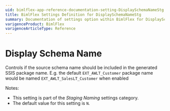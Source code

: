 ```yaml
---
uid: bimlflex-app-reference-documentation-setting-DisplaySchemaNameStg
title: BimlFlex Settings Definition for DisplaySchemaNameStg
summary: Documentation of settings option within BimlFlex for DisplaySchemaNameStg
varigenceProduct: BimlFlex
varigenceArticleType: Reference
---
```


# Display Schema Name

Controls if the source schema name should be included in the generated SSIS package name. E.g. the default `EXT_AWLT_Customer` package name would be named `EXT_AWLT_SalesLT_Customer` when enabled

Notes:

* This setting is part of the *Staging Naming* settings category.
* The default value for this setting is `N`.
